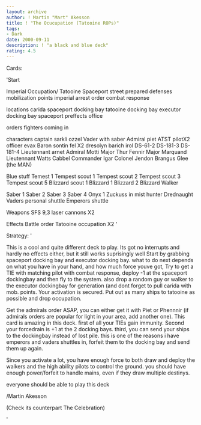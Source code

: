 ```yaml
---
layout: archive
author: ! Martin "Mart" Akesson
title: ! "The Ocucupation (Tatooine ROPs)"
tags:
- Dark
date: 2000-09-11
description: ! "a black and blue deck"
rating: 4.5
---
```

Cards: 

'Start

Imperial Occupation/
Tatooine
Spaceport street
prepared defenses
mobilization points
imperial arrest order
combat response

locations
carida
spaceport docking bay
tatooine docking bay
executor docking bay
spaceport preffects office

orders
fighters coming in

characters
captain sarkli
ozzel
Vader with saber
Admiral piet
ATST pilotX2
officer evax
Baron sontin fel X2
dresolyn
barich
irol
DS-61-2
DS-181-3
DS-181-4
Lieutennant arnet
Admiral Motti
Major Thur Fennir
Major Marquand
Lieutennant Watts
Cabbel
Commander Igar
Colonel Jendon
Brangus Glee (the MAN)

Blue stuff
Temest 1
Tempest scout 1
Tempest scout 2
Tempest scout 3
Tempest scout 5
Blizzard scout 1
Blizzard 1
Blizzard 2
Blizzard Walker

Saber 1
Saber 2
Saber 3
Saber 4
Onyx 1
Zuckuss in mist hunter
Drednaught
Vaders personal shuttle
Emperors shuttle

Weapons
SFS 9,3 laser cannons X2

Effects
Battle order
Tatooine occupation X2
'

Strategy: '

This is a cool and quite different deck to play. Its got no interrupts and hardly no effects either, but it still works suprisingly well Start by grabbing spaceport docking bay and executor docking bay. what to do next depends on what you have in your hand, and how much force youve got, Try to get a TIE with matching pilot with combat response, deploy -1 at the spaceport dockingbay and then fly to the system. also drop a random guy or walker to the executor dockingbay for generation (and dont forget to pull carida with mob. points. Your activation is secured. Put out as many ships to tatooine as possible and drop occupation.

Get the admirals order ASAP, you can either get it with Piet or Phennnir (if admirals orders are popular for light in your area, add another one). This card is amazing in this deck. first of all your TIEs gain immunity. Second your forcedrain is +1 at the 2 docking bays. third, you can send your ships to the dockingbay instead of lost pile. this is one of the reasons i have emperors and vaders shuttles in, forfeit them to the docking bay and send them up again.

Since you activate a lot, you have enough force to both draw and deploy the walkers and the high ability pilots to control the ground. you should have enough power/forfeit to handle mains, even if they draw multiple destinys.

everyone should be able to play this deck

/Martin Akesson

(Check its counterpart The Celebration)

'